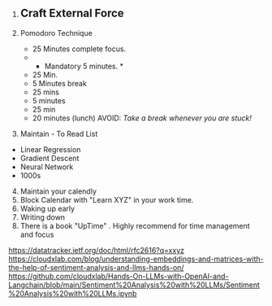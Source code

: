 1. Craft External Force
    - 
2. Pomodoro Technique
    - 25 Minutes complete focus. 
    - * Mandatory 5 minutes. *
    - 25 Min.
    - 5 Minutes break
    - 25 mins
    - 5 minutes
    - 25 min
    - 20 minutes (lunch)
AVOID: *Take a break whenever you are stuck!*

3. Maintain - To Read List
 - Linear Regression
 - Gradient Descent
 - Neural Network
 - 1000s

4. Maintain your calendly
5. Block Calendar with "Learn XYZ" in your work time.
6. Waking up early
7. Writing down
8. There is a book "UpTime" . Highly recommend for time management and focus

https://datatracker.ietf.org/doc/html/rfc2616?q=xxyz
https://cloudxlab.com/blog/understanding-embeddings-and-matrices-with-the-help-of-sentiment-analysis-and-llms-hands-on/
https://github.com/cloudxlab/Hands-On-LLMs-with-OpenAI-and-Langchain/blob/main/Sentiment%20Analysis%20with%20LLMs/Sentiment%20Analysis%20with%20LLMs.ipynb


